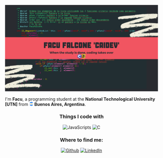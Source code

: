 <!--<h1><img src="https://emojis.slackmojis.com/emojis/images/1531849430/4246/blob-sunglasses.gif?1531849430" width="30"/> Hi, welcome to my Git-World!.</h1><br>-->
<img src="https://github.com/caidevOficial/Logos/blob/master/facu_falcone_caidev.png" width="1400"/>

<p>I'm <b>Facu</b>, a programming student at the <b>National Technological University [UTN]</b> from <img src="https://github.com/caidevOficial/Logos/blob/master/argentina.svg" width="13"/> <b>Buenos Aires, Argentina</b>.
<center><h3>Things I code with</h3>
<p><img alt="JavaScripts" src="https://img.shields.io/badge/-Javascript-040d04?style=flat-square&logo=javascript" /> <img alt="C" src="https://img.shields.io/badge/-C-blue?style=flat-square&logo=c" /></center>
  
  <center><h3>Where to find me:</h3>
<p><a href="https://github.com/caidevOficial" target="_blank"><img alt="Github" src="https://img.shields.io/badge/GitHub-%2312100E.svg?&style=for-the-badge&logo=Github&logoColor=white" /></a> <a href="https://www.linkedin.com/in/facundo-falcone/" target="_blank"><img alt="LinkedIn" src="https://img.shields.io/badge/linkedin-%230077B5.svg?&style=for-the-badge&logo=linkedin&logoColor=white" /></a>
</p></center>

<!--
**mcljs/mcljs** is a ✨ _special_ ✨ repository because its `README.md` (this file) appears on your GitHub profile.

Here are some ideas to get you started:

- 🔭 I’m currently working on ...
- 🌱 I’m currently learning ...
- 👯 I’m looking to collaborate on ...
- 🤔 I’m looking for help with ...
- 💬 Ask me about ...
- 📫 How to reach me: ...
- 😄 Pronouns: ...
- ⚡ Fun fact: ...
-->
